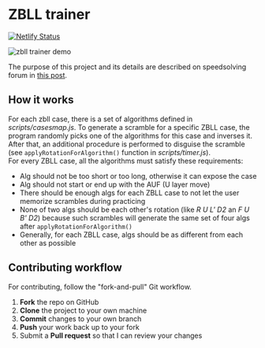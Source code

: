 # ZBLL trainer
[![Netlify Status](https://api.netlify.com/api/v1/badges/8f26772e-05cb-45e0-b9cb-0f5dbb9874e5/deploy-status)](https://app.netlify.com/sites/zbll-trainer-samsepi0l/deploys)

![zbll trainer demo](images/demo.gif)

The purpose of this project and its details are described on speedsolving forum in [this post](https://www.speedsolving.com/forum/threads/zbll-trainer.63572/).  

How it works
------------

For each zbll case, there is a set of algorithms defined in _scripts/casesmap.js_. To generate a scramble for a specific ZBLL case, the program randomly picks one of the algorithms for this case and inverses it. After that, an additional procedure is performed to disguise the scramble (see `applyRotationForAlgorithm()` function in _scripts/timer.js_).  
For every ZBLL case, all the algorithms must satisfy these requirements:

- Alg should not be too short or too long, otherwise it can expose the case
- Alg should not start or end up with the AUF (U layer move)
- There should be enough algs for each ZBLL case to not let the user memorize scrambles during practicing
- None of two algs should be each other's rotation (like _R U L' D2_ an _F U B' D2_) because such scrambles will generate the same set of four algs after `applyRotationForAlgorithm()`
- Generally, for each ZBLL case, algs should be as different from each other as possible


Contributing workflow
---------------------

For contributing, follow the "fork-and-pull" Git workflow.

 1. **Fork** the repo on GitHub
 2. **Clone** the project to your own machine
 3. **Commit** changes to your own branch
 4. **Push** your work back up to your fork
 5. Submit a **Pull request** so that I can review your changes
